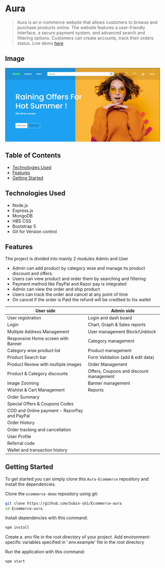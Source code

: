 # Aura
> Aura is an e-commerce website that allows customers to browse and purchase products online. The website features a user-friendly interface, a secure payment system, and advanced search and filtering options. Customers can create accounts, track their orders status.
> Live demo [_here_](https://Aura.gq/).

## Image
![text](./others/f.png)

## Table of Contents
* [Technologies Used](#technologies-used)
* [Features](#features)
* [Getting Started](#getting-started)







## Technologies Used
- Node.js
- Express.js
- MongoDB
- HBS CSS 
- Bootstrap 5
- Git for Version control


## Features
The project is divided into mainly 2 modules Admin and User
- Admin can add product by category wise and manage its product discount and offers.
- Users can view product and order them by searching and filtering 
- Payment method like PayPal and Razor pay is integrated 
- Admin can view the order and ship product 
- Users can track the order and cancel at any point of time 
- On cancel if the order is Paid the refund will be credited to his wallet


| User side | Admin side |
| --- | --- |
|User registration|Login and dash board  |
| Login| Chart, Graph & Sales reports |
| Multiple Address Management|User management Block/Unblock  |
| Responsive Home screen with Banner|  Category management|
|Category wise product list |Product management  |
|Product Search bar | Form Validation (add & edit data) |
|Product Review with multiple images|Order Management|
|Product & Category discounts|Offers, Coupons and discount management|
|Image Zooming|Banner management|
|Wishlist & Cart Management|Reports|
|Order Summary||
|Special Offers & Coupons Codes||
|COD and Online payment - RazorPay and PayPal||
|Order History||
|Order tracking and cancellation
|User Profile ||
|Referral code||
|Wallet and transaction history||




## Getting Started
To get started  you can simply clone this `Aura-Ecommerce` repository and install the dependencies.

Clone the `ecommerce-demo` repository using git:

```bash
git clone https://github.com/Subin-sb1/Ecommerce-aura
cd Ecommerce-aura
```

Install dependencies with this command:
```bash
npm install
```


Create a .env file in the root directory of your project. Add environment-specific variables  specified in '.env.example' file in the root directory

Run the application with this command:
```bash
npm start
```


